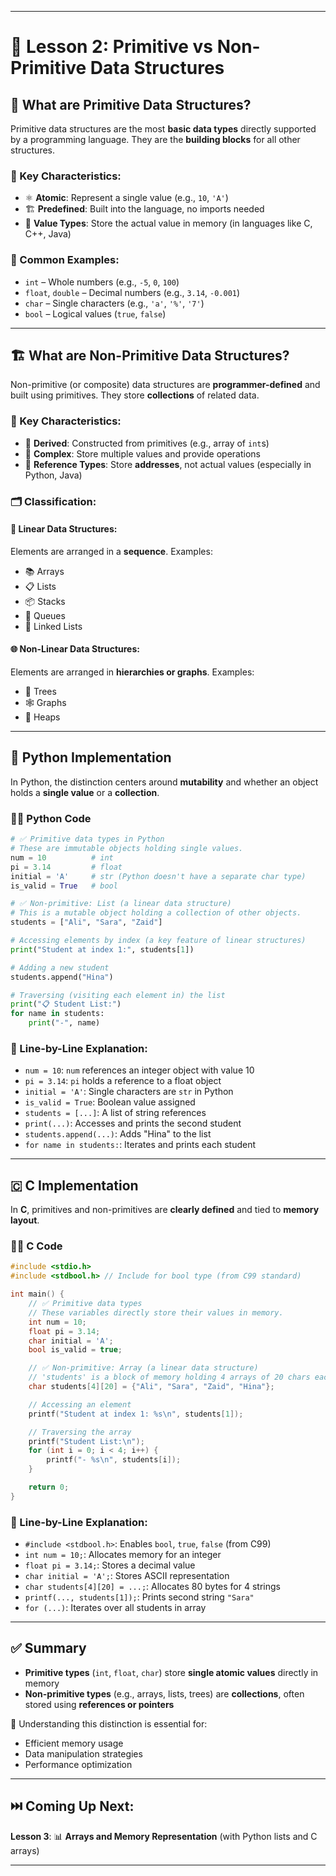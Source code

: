 
---

# 📘 Lesson 2: Primitive vs Non-Primitive Data Structures

## 🧩 What are Primitive Data Structures?

Primitive data structures are the most **basic data types** directly supported by a programming language. They are the **building blocks** for all other structures.

### 🔑 Key Characteristics:

* ⚛️ **Atomic**: Represent a single value (e.g., `10`, `'A'`)
* 🏗️ **Predefined**: Built into the language, no imports needed
* 💾 **Value Types**: Store the actual value in memory (in languages like C, C++, Java)

### 🧪 Common Examples:

* `int` – Whole numbers (e.g., `-5`, `0`, `100`)
* `float`, `double` – Decimal numbers (e.g., `3.14`, `-0.001`)
* `char` – Single characters (e.g., `'a'`, `'%'`, `'7'`)
* `bool` – Logical values (`true`, `false`)

---

## 🏗️ What are Non-Primitive Data Structures?

Non-primitive (or composite) data structures are **programmer-defined** and built using primitives. They store **collections** of related data.

### 🔑 Key Characteristics:

* 🧱 **Derived**: Constructed from primitives (e.g., array of `int`s)
* 🧠 **Complex**: Store multiple values and provide operations
* 🧭 **Reference Types**: Store **addresses**, not actual values (especially in Python, Java)

### 🗂️ Classification:

#### 📏 **Linear Data Structures**:

Elements are arranged in a **sequence**.
Examples:

* 📚 Arrays
* 📋 Lists
* 📦 Stacks
* 🧾 Queues
* 🔗 Linked Lists

#### 🌐 **Non-Linear Data Structures**:

Elements are arranged in **hierarchies or graphs**.
Examples:

* 🌲 Trees
* 🕸️ Graphs
* 🗻 Heaps

---

## 🐍 Python Implementation

In Python, the distinction centers around **mutability** and whether an object holds a **single value** or a **collection**.

### 🧑‍💻 Python Code

```python
# ✅ Primitive data types in Python
# These are immutable objects holding single values.
num = 10          # int
pi = 3.14         # float
initial = 'A'     # str (Python doesn't have a separate char type)
is_valid = True   # bool

# ✅ Non-primitive: List (a linear data structure)
# This is a mutable object holding a collection of other objects.
students = ["Ali", "Sara", "Zaid"]

# Accessing elements by index (a key feature of linear structures)
print("Student at index 1:", students[1])

# Adding a new student
students.append("Hina")

# Traversing (visiting each element in) the list
print("📋 Student List:")
for name in students:
    print("-", name)
```

### 🧠 Line-by-Line Explanation:

* `num = 10`: `num` references an integer object with value 10
* `pi = 3.14`: `pi` holds a reference to a float object
* `initial = 'A'`: Single characters are `str` in Python
* `is_valid = True`: Boolean value assigned
* `students = [...]`: A list of string references
* `print(...)`: Accesses and prints the second student
* `students.append(...)`: Adds "Hina" to the list
* `for name in students:`: Iterates and prints each student

---

## 🇨 C Implementation

In **C**, primitives and non-primitives are **clearly defined** and tied to **memory layout**.

### 🧑‍💻 C Code

```c
#include <stdio.h>
#include <stdbool.h> // Include for bool type (from C99 standard)

int main() {
    // ✅ Primitive data types
    // These variables directly store their values in memory.
    int num = 10;
    float pi = 3.14;
    char initial = 'A';
    bool is_valid = true;

    // ✅ Non-primitive: Array (a linear data structure)
    // 'students' is a block of memory holding 4 arrays of 20 chars each.
    char students[4][20] = {"Ali", "Sara", "Zaid", "Hina"};

    // Accessing an element
    printf("Student at index 1: %s\n", students[1]);

    // Traversing the array
    printf("Student List:\n");
    for (int i = 0; i < 4; i++) {
        printf("- %s\n", students[i]);
    }

    return 0;
}
```

### 🧠 Line-by-Line Explanation:

* `#include <stdbool.h>`: Enables `bool`, `true`, `false` (from C99)
* `int num = 10;`: Allocates memory for an integer
* `float pi = 3.14;`: Stores a decimal value
* `char initial = 'A';`: Stores ASCII representation
* `char students[4][20] = ...;`: Allocates 80 bytes for 4 strings
* `printf(..., students[1]);`: Prints second string `"Sara"`
* `for (...)`: Iterates over all students in array

---

## ✅ Summary

* **Primitive types** (`int`, `float`, `char`) store **single atomic values** directly in memory
* **Non-primitive types** (e.g., arrays, lists, trees) are **collections**, often stored using **references or pointers**

📌 Understanding this distinction is essential for:

* Efficient memory usage
* Data manipulation strategies
* Performance optimization

---

## ⏭️ Coming Up Next:

**Lesson 3**: 📊 **Arrays and Memory Representation** (with Python lists and C arrays)

---



